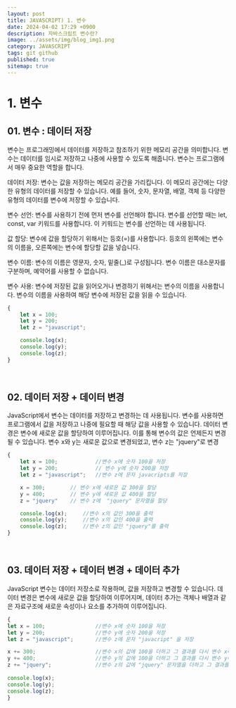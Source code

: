```yaml
---
layout: post
title: JAVASCRIPT) 1. 변수
date: 2024-04-02 17:29 +0900
description: 자바스크립트 변수란?
image: ../assets/img/blog_img1.png
category: JAVASCRIPT
tags: git github
published: true
sitemap: true
---
```


# 1. 변수
##  01. 변수 : 데이터 저장
변수는 프로그래밍에서 데이터를 저장하고 참조하기 위한 메모리 공간을 의미합니다.
변수는 데이터를 임시로 저장하고 나중에 사용할 수 있도록 해줍니다. 변수는 프로그램에서 매우 중요한 역할을 합니다.

데이터 저장: 변수는 값을 저장하는 메모리 공간을 가리킵니다.
이 메모리 공간에는 다양한 유형의 데이터를 저장할 수 있습니다.
예를 들어, 숫자, 문자열, 배열, 객체 등 다양한 유형의 데이터를 변수에 저장할 수 있습니다.

변수 선언: 변수를 사용하기 전에 먼저 변수를 선언해야 합니다.
변수를 선언할 때는 let, const, var 키워드를 사용합니다.
이 키워드는 변수를 선언하는 데 사용됩니다.

값 할당: 변수에 값을 할당하기 위해서는 등호(=)를 사용합니다.
등호의 왼쪽에는 변수의 이름을, 오른쪽에는 변수에 할당할 값을 넣습니다.

변수 이름: 변수의 이름은 영문자, 숫자, 밑줄(_)로 구성됩니다.
변수 이름은 대소문자를 구분하며, 예약어를 사용할 수 없습니다.

변수 사용: 변수에 저장된 값을 읽어오거나 변경하기 위해서는 변수의 이름을 사용합니다.
변수의 이름을 사용하여 해당 변수에 저장된 값을 읽을 수 있습니다.
````javascript
{
    let x = 100;
    let y = 200;
    let z = "javascript";

    console.log(x);
    console.log(y);
    console.log(z);
}
````   
<br>
   
## 02. 데이터 저장 + 데이터 변경
JavaScript에서 변수는 데이터를 저장하고 변경하는 데 사용됩니다.
변수를 사용하면 프로그램에서 값을 저장하고 나중에 필요할 때 해당 값을 사용할 수 있습니다.
데이터 변경은 변수에 새로운 값을 할당하여 이루어집니다.
이를 통해 변수의 값은 언제든지 변경될 수 있습니다.
변수 x와 y는 새로운 값으로 변경되었고, 변수 z는 "jquery"로 변경
````javascript
{
    let x = 100;            //변수 x에 숫자 100을 저장
    let y = 200;            // 변수 y에 숫자 200을 저장
    let z = "javascript";   //변수 z에 문자 javacripts를 저장

    x = 300;        // 변수 x에 새로운 값 300을 할당
    y = 400;        // 변수 y에 새로운 값 400을 할당
    z = "jquery"    // 변수 z에  "jquery" 문자열을 할당

    console.log(x);     //변수 x의 값인 300을 출력
    console.log(y);     //변수 x의 값인 400을 출력
    console.log(z);     //변수 z의 값인 "jquery"를 출력
}
````
<br>

## 03.  데이터 저장 + 데이터 변경 + 데이터 추가
JavaScript 변수는 데이터 저장소로 작용하며, 값을 저장하고 변경할 수 있습니다. 데이터 변경은 변수에 새로운 값을 할당하여 이루어지며, 데이터 추가는 객체나 배열과 같은 자료구조에 새로운 속성이나 요소를 추가하여 이루어집니다.  

````javascript
{
let x = 100;                //변수 x에 숫자 100을 저장
let y = 200;                //변수 y에 숫자 200을 저장
let z = "javascript";       //변수 z에 문자 "javacript" 을 저장

x += 300;                   //변수 x의 값에 100을 더하고 그 결과를 다시 변수 x에 저장
y += 400;                   //변수 y의 값에 100을 더하고 그 결과를 다시 변수 y에 저장
z += "jquery";              //변수 z의 값에 "jquery" 문자열을 더하고 그 결과를 다시 변수 z에 저장
 
console.log(x);
console.log(y);
console.log(z);
}
````
<br>